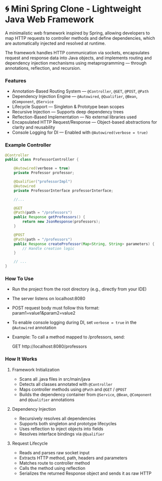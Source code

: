 # 🌀 Mini Spring Clone - Lightweight Java Web Framework 

A minimalistic web framework inspired by Spring, allowing developers to map HTTP requests to controller methods and define dependencies, which are automatically injected and resolved at runtime.

The framework handles HTTP communication via sockets, encapsulates request and response data into Java objects, and implements routing and dependency injection mechanisms using metaprogramming — through annotations, reflection, and recursion.



### Features

* Annotation-Based Routing System — `@Controller`, `@GET`, `@POST`, `@Path`
* Dependency Injection Engine — `@Autowired`, `@Qualifier`, `@Bean`, `@Component`, `@Service`
* Lifecycle Support — Singleton & Prototype bean scopes
* Recursive Injection — Supports deep dependency trees
* Reflection-Based Implementation — No external libraries used
* Encapsulated HTTP Request/Response — Object-based abstractions for clarity and reusability
* Console Logging for DI — Enabled with `@Autowired(verbose = true)`



### Example Controller



```java
@Controller
public class ProfessorController {

    @Autowired(verbose = true)
    private Professor professor;

    @Qualifier("professorImpl")
    @Autowired
    private ProfessorInterface professorInterface;

    //...

    @GET
    @Path(path = "/professors")
    public Response getProfessors() {
        return new JsonResponse(professors);
    }

    @POST
    @Path(path = "/professors")
    public Response createProfessor(Map<String, String> parameters) {
        // Handle creation logic
    }

    // ...
}
```

### How To Use 

* Run the project from the root directory (e.g., directly from your IDE)
* The server listens on localhost:8080 
* POST request body must follow this format: param1=value1&param2=value2
* To enable console logging during DI, set `verbose = true` in the `@Autowired` annotation
* Example: To call a method mapped to /professors, send:


    GET http://localhost:8080/professors

### How It Works 

1. Framework Initialization
   * Scans all .java files in src/main/java
   * Detects all classes annotated with `@Controller`
   * Maps controller methods using `@Path` and `@GET` / `@POST`
   * Builds the dependency container from `@Service`, `@Bean`, `@Component` and `@Qualifier` annotations


2. Dependency Injection
   * Recursively resolves all dependencies
   * Supports both singleton and prototype lifecycles
   * Uses reflection to inject objects into fields
   * Resolves interface bindings via `@Qualifier` 
   

3. Request Lifecycle
    * Reads and parses raw socket input
    * Extracts HTTP method, path, headers and parameters
    * Matches route to controller method
    * Calls the method using reflection
    * Serializes the returned Response object and sends it as raw HTTP

